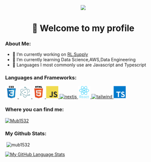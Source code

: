 <div id="header" align="center">
  <img src="https://media.giphy.com/media/WFZvB7VIXBgiz3oDXE/giphy.gif" width="100"/>
</div>
<h1 align="center">
👋 Welcome to my profile
</h1>
<h3 align="left">About Me:</h3>

- 🔭 I’m currently working on [RL.Supply](https://rl.supply)
- 🌱 I’m currently learning Data Science,AWS,Data Engineering 
- 💬 Languages I most commonly use are Javascript and Typescript

<h3 align="left">Languages and Frameworks:</h3>
<p align="left"> <a href="https://www.w3schools.com/css/" target="_blank" rel="noreferrer"> <img src="https://raw.githubusercontent.com/devicons/devicon/master/icons/css3/css3-original-wordmark.svg" alt="css3" width="40" height="40"/> </a> <a href="https://www.electronjs.org" target="_blank" rel="noreferrer"> <img src="https://raw.githubusercontent.com/devicons/devicon/master/icons/electron/electron-original.svg" alt="electron" width="40" height="40"/> </a> <a href="https://www.w3.org/html/" target="_blank" rel="noreferrer"> <img src="https://raw.githubusercontent.com/devicons/devicon/master/icons/html5/html5-original-wordmark.svg" alt="html5" width="40" height="40"/> </a> <a href="https://developer.mozilla.org/en-US/docs/Web/JavaScript" target="_blank" rel="noreferrer"> <img src="https://raw.githubusercontent.com/devicons/devicon/master/icons/javascript/javascript-original.svg" alt="javascript" width="40" height="40"/> </a> <a href="https://nextjs.org/" target="_blank" rel="noreferrer"> <img src="https://cdn.worldvectorlogo.com/logos/nextjs-2.svg" alt="nextjs" width="40" height="40"/> </a> <a href="https://reactjs.org/" target="_blank" rel="noreferrer"> <img src="https://raw.githubusercontent.com/devicons/devicon/master/icons/react/react-original-wordmark.svg" alt="react" width="40" height="40"/> </a> <a href="https://tailwindcss.com/" target="_blank" rel="noreferrer"> <img src="https://www.vectorlogo.zone/logos/tailwindcss/tailwindcss-icon.svg" alt="tailwind" width="40" height="40"/> </a> <a href="https://www.typescriptlang.org/" target="_blank" rel="noreferrer"> <img src="https://raw.githubusercontent.com/devicons/devicon/master/icons/typescript/typescript-original.svg" alt="typescript" width="40" height="40"/> </a> </p>

<h3 align="left">Where you can find me:</h3>
<p align="left">
<a href="https://discord.com/users/518720512344457216" target="blank"><img align="center" src="https://discord.com/assets/3437c10597c1526c3dbd98c737c2bcae.svg" alt="Mub1532" height="30" width="40" /></a>
</p>


<h3 align="left">My Github Stats:</h3>


<p>&nbsp;<img align="center" src="https://github-readme-stats.vercel.app/api?username=mub1532&show_icons=true&theme=radical&locale=en" alt="mub1532" /></p>

[![My GitHub Language Stats](https://github-readme-stats.vercel.app/api/top-langs/?username=Mub1532&langs_count=5&theme=tokyonight)]()
